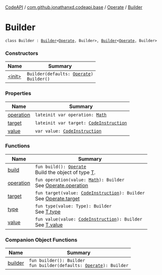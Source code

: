 [CodeAPI](../../../index.md) / [com.github.jonathanxd.codeapi.base](../../index.md) / [Operate](../index.md) / [Builder](.)

# Builder

`class Builder : `[`Builder`](../../-value-holder/-builder/index.md)`<`[`Operate`](../index.md)`, Builder>, `[`Builder`](../../-typed/-builder/index.md)`<`[`Operate`](../index.md)`, Builder>`

### Constructors

| Name | Summary |
|---|---|
| [&lt;init&gt;](-init-.md) | `Builder(defaults: `[`Operate`](../index.md)`)`<br>`Builder()` |

### Properties

| Name | Summary |
|---|---|
| [operation](operation.md) | `lateinit var operation: `[`Math`](../../../com.github.jonathanxd.codeapi.operator/-operator/-math/index.md) |
| [target](target.md) | `lateinit var target: `[`CodeInstruction`](../../../com.github.jonathanxd.codeapi/-code-instruction.md) |
| [value](value.md) | `var value: `[`CodeInstruction`](../../../com.github.jonathanxd.codeapi/-code-instruction.md) |

### Functions

| Name | Summary |
|---|---|
| [build](build.md) | `fun build(): `[`Operate`](../index.md)<br>Build the object of type [T](#). |
| [operation](operation.md) | `fun operation(value: `[`Math`](../../../com.github.jonathanxd.codeapi.operator/-operator/-math/index.md)`): Builder`<br>See [Operate.operation](../operation.md) |
| [target](target.md) | `fun target(value: `[`CodeInstruction`](../../../com.github.jonathanxd.codeapi/-code-instruction.md)`): Builder`<br>See [Operate.target](../target.md) |
| [type](type.md) | `fun type(value: Type): Builder`<br>See [T.type](#) |
| [value](value.md) | `fun value(value: `[`CodeInstruction`](../../../com.github.jonathanxd.codeapi/-code-instruction.md)`): Builder`<br>See [T.value](#) |

### Companion Object Functions

| Name | Summary |
|---|---|
| [builder](builder.md) | `fun builder(): Builder`<br>`fun builder(defaults: `[`Operate`](../index.md)`): Builder` |
